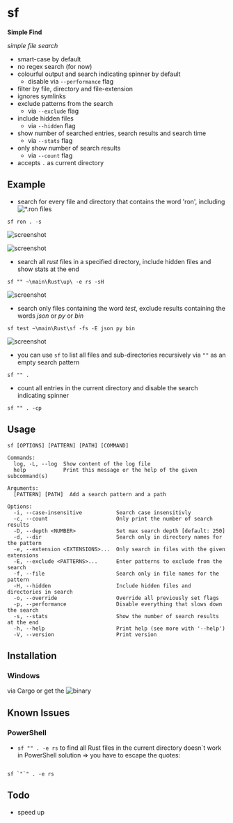 # sf

__Simple Find__

*simple file search*

* smart-case by default
* no regex search (for now)
* colourful output and search indicating spinner by default 
  * disable via ```--performance``` flag
* filter by file, directory and file-extension
* ignores symlinks
* exclude patterns from the search 
  * via ```--exclude``` flag
* include hidden files
  * via ```--hidden``` flag
* show number of searched entries, search results and search time
  * via ```--stats``` flag
* only show number of search results 
  * via ```--count``` flag
* accepts ```.``` as current directory

## Example

- search for every file and directory that contains the word 'ron', including ![*.ron files](https://github.com/ron-rs/ron)

```sf ron . -s```

![screenshot](https://github.com/Phydon/sf/blob/master/assets/sf_ron_current_s_spinner.png)

![screenshot](https://github.com/Phydon/sf/blob/master/assets/sf_ron_current_s_done.png)

- search all *rust* files in a specified directory, include hidden files and show stats at the end

```sf "" ~\main\Rust\up\ -e rs -sH```

![screenshot](https://github.com/Phydon/sf/blob/master/assets/sf_path_ers_sH_done.png)

- search only files containing the word *test*, exclude results containing the words *json* or *py* or *bin*

```sf test ~\main\Rust\sf -fs -E json py bin```

![screenshot](https://github.com/Phydon/sf/blob/master/assets/sf_test_path_fs_Ejsonpybin_done.png)

- you can use ```sf``` to list all files and sub-directories recursively via ```""``` as an empty search pattern 

```sf "" .```

- count all entries in the current directory and disable the search indicating spinner

```sf "" . -cp```

	
## Usage

```
sf [OPTIONS] [PATTERN] [PATH] [COMMAND]

Commands:
  log, -L, --log  Show content of the log file
  help            Print this message or the help of the given subcommand(s)

Arguments:
  [PATTERN] [PATH]  Add a search pattern and a path

Options:
  -i, --case-insensitive           Search case insensitivly
  -c, --count                      Only print the number of search results
  -D, --depth <NUMBER>             Set max search depth [default: 250]
  -d, --dir                        Search only in directory names for the pattern
  -e, --extension <EXTENSIONS>...  Only search in files with the given extensions
  -E, --exclude <PATTERNS>...      Enter patterns to exclude from the search
  -f, --file                       Search only in file names for the pattern
  -H, --hidden                     Include hidden files and directories in search
  -o, --override                   Override all previously set flags
  -p, --performance                Disable everything that slows down the search
  -s, --stats                      Show the number of search results at the end
  -h, --help                       Print help (see more with '--help')
  -V, --version                    Print version
```

## Installation

### Windows

via Cargo or get the ![binary](https://github.com/Phydon/sf/releases)

## Known Issues

### PowerShell

- ```sf "" . -e rs``` to find all Rust files in the current directory doesn`t work in PowerShell
  solution => you have to escape the quotes: 

```

sf `"`" . -e rs

```

## Todo

- speed up
